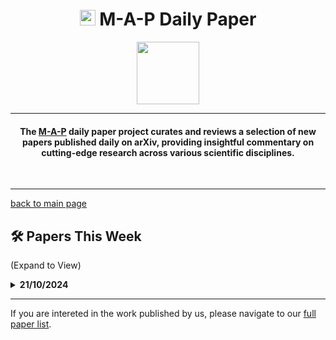 <h1 align="center"><img src="https://cdn-avatars.huggingface.co/v1/production/uploads/63839e9962badff4326cf360/k4Q7R4XLDMp_1VF4C6GEd.jpeg" width="25"> M-A-P Daily Paper</h1>
<p align="center">
<a href="https://github.com/DenverCoder1/readme-typing-svg"><img src="https://media.giphy.com/media/Rn26lWjqA0uUU/giphy.gif" width="100"></a>
</p>
<hr/>
<h4 align="center">The <a href=https://m-a-p.ai>M-A-P</a> daily paper project curates and reviews a selection of new papers published daily on arXiv, providing insightful commentary on cutting-edge research across various scientific disciplines.</h4>
<br>
<hr/>

[back to main page](https://m-a-p.ai/DailyPaper)


## 🛠️ Papers This Week 

(Expand to View)

<details>
<summary> <b>21/10/2024</b> </summary>

<table class="center">

| Paper | Comments |
|:-------------|:-------------|
| SMART: Self-learning Meta-strategy Agent for Reasoning Tasks | The environment definition and learning objectives present noteworthy aspects, particularly the goal of enabling LMs to learn and select optimal strategies on first attempts. The process is modeled as an MDP using reinforcement learning. While the environmental setup and learning process are well-conceived, the paper appears preliminary in nature. The thought classification system is relatively basic with only three categories, and the investigation of thought hierarchy, especially fine-grained thought definitions, remains unexplored. Shows potential for further development. |
| Improve Vision Language Model Chain-of-thought Reasoning | Demonstrates significant improvements in various VQA benchmarks through CoT supervised training of MLLM. Limited additional insights provided. Pipeline and data generation methods await release. |
| Reflection-Bench: probing AI intelligence with reflection | Presents a candidate OOD benchmark, designing seven LLM evaluation tasks: Perception, Memory, Decision-Making, Prediction, Belief Updating, Counterfactual Thinking, and Meta Reflection. |
| Are Language Model Logits Calibrated? | Introduces interesting calibration definitions using Wasserstein distance, with potential for extension. Defines calibration as the consistency between output probabilities of candidate words and their relative likelihood inferred from context. Key finding: instruction-tuned models demonstrate poor calibration and relative entropy performance, with notable pattern collapse. This may represent a significant concern for current alignment methodologies. |
| InternLM2.5-StepProver | Shanghai AI Lab's Lean model employs best-first search and critic-guided search for proof generation. Initial phase utilizes InternLM2-StepProver for rapid scanning, incorporating discovered proofs into the training set while removing solved problems and their negations. Implements robust speculative decoding optimizations and Critic Model updates. The quantitative resource assessment analysis suggests that correct proof generation paths and introduced mathematical tools result in shorter paths compared to erroneous routes. Despite recent focus shifts, Lean development remains valuable for generating accurate, lengthy CoT instances. |
| How to Build a Pre-trained Multimodal model for Simultaneously Chatting and Decision-making? | Presents a valuable and natural problem definition: an MLLM-capable agent that processes visual input and generates both conversational responses and action predictions. Effectively combines standard MLLM approaches with Genie, though methodologically conventional. The framework suggests potential for a new multimodal model category incorporating embodied actions with optional verbal interaction. |
| Chasing Random: Instruction Selection Strategies Fail to Generalize | Concludes instruction selection strategies and metrics have limited utility. Analysis appears incomplete due to limitations in data pools (FLAN, Dolly) and insufficient consideration of data distribution. The research direction maintains value as instruction data pools expand, suggesting focus should shift from quality metrics to distribution analysis. |
| Long Term Memory: The Foundation of AI Self-Evolution | Presents valuable thought experiments and system design concepts. Two significant insights emerge: 1) The importance of cognitive accumulation, though its definition throughout pre-training may be questionable. 2) The crucial transition from imitation learning to learning from feedback, highlighting current RLHF limitations in terms of cost and methodology. |
| Collaboratively adding new knowledge to an LLM | Reports full-parameter fine-tuning as more susceptible to catastrophic forgetting compared to LORA across various conditions. Limited experimental scope warrants further verification. IBM research contribution. |
| DFlow: Diverse Dialogue Flow Simulation with Large Language Models | Proposes a scalable synthetic data approach generating diverse multi-turn dialogues following predetermined paths/trees, adhering to task logic and constraints to enhance dialogue comprehension. |
| How to Evaluate Reward Models for RLHF | Introduces significant RewardBench framework. Distribution analysis recommended. |
| Truncated Consistency Models | Demonstrates improved generation quality through reduced early-stage denoising in diffusion models. Robustness of non-trivial function preservation claims requires further validation. |
| Lossless KV Cache Compression to 2% | CLA implementation pending further analysis. |
| Mitigating Forgetting in LLM Supervised Fine-Tuning and Preference Learning | Theoretical analysis and experimental validation demonstrate sub-optimality of sequential SFT+DPO training, proposing two effective joint training methodologies. |
| SPA-Bench | Comprehensive smartphone agent evaluation benchmark. Anticipated precursor to similar frameworks. |
| Polymath: A Challenging Multi-modal Mathematical Reasoning Benchmark | Notable for interesting image classification definitions in Table 1. |
| OpenMU: Your Swiss Army Knife for Music Understanding | Notable absence of MERT implementation. |
| Automated Proof Generation for Rust Code via Self-Evolution | Valuable framework addressing data scarcity in automated Rust code proof generation. Potential application for enhancing model correction capabilities similar to CriticGPT. |
| Pre-training Distillation for Large Language Models: A Design Space Exploration | Significant research direction in pre-training distillation. Analysis pending. |
| Compute-Constrained Data Selection | Rush's work formalizes SFT data selection as a cost-aware utility function. Suggests trend toward interdisciplinary modeling approaches. Conclusions regarding complexity-based methods require further validation, particularly regarding distribution versus individual data quality impacts. |
| Self-Explained Keywords Empower Large Language Models for Code Generation | Identifies LLM limitations in extracting and explaining low-frequency keywords in problem descriptions. |
| TreeBoN: Enhancing Inference-Time Alignment with Speculative Tree-Search and Best-of-N Sampling | Combines MCTS and BoN, maintaining parent nodes during sampling while iteratively branching and pruning low-quality responses to reduce computational overhead. Suggests potential benefits in returning to DAG-based reasoning forms. |
</table>

</details>
<hr/>

If you are intereted in the work published by us, please navigate to our [full paper list](https://huggingface.co/collections/m-a-p/m-a-p-full-paper-list-65e070a694c7b01c5547fbff).
